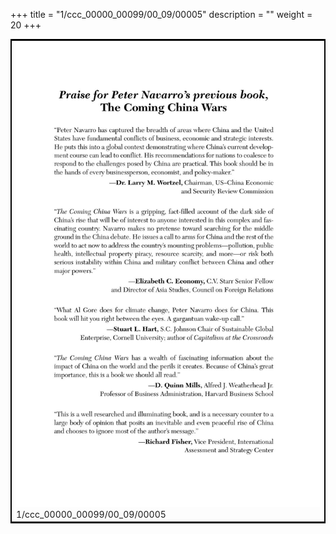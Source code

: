 +++
title = "1/ccc_00000_00099/00_09/00005"
description = ""
weight = 20
+++

<table style="border:2px solid black;max-width:800px;max-height:800px;" 
><tr><td>
<img class="center-fit-jpg"
src="/jpg_/out_jpg_dbc_005.jpg">
1/ccc_00000_00099/00_09/00005
</img></td></tr></table>
